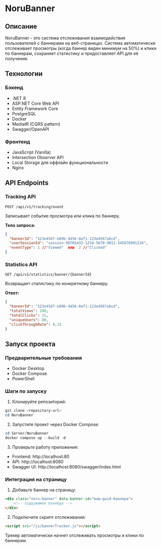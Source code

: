 # NoruBanner

## Описание
NoruBanner - это система отслеживания взаимодействия пользователей с баннерами на веб-страницах. Система автоматически отслеживает просмотры (когда баннер виден минимум на 50%) и клики по баннерам, сохраняет статистику и предоставляет API для её получения.

## Технологии

### Бэкенд
- .NET 8
- ASP.NET Core Web API
- Entity Framework Core
- PostgreSQL
- Docker
- MediatR (CQRS pattern)
- Swagger/OpenAPI

### Фронтенд
- JavaScript (Vanilla)
- Intersection Observer API
- Local Storage для оффлайн функциональности
- Nginx

## API Endpoints

### Tracking API
```http
POST /api/v1/tracking/event
```
Записывает событие просмотра или клика по баннеру.

**Тело запроса:**
```json
{
  "bannerId": "123e4567-e89b-4456-8af1-123e4567abcd",
  "userSessionId": "session-98765432-1234-5678-9012-345678901234",
  "eventType": 1 //"Viewed"  или  2 //"Clicked"
}
```

### Statistics API
```http
GET /api/v1/statistics/banner/{bannerId}
```
Возвращает статистику по конкретному баннеру.

**Ответ:**
```json
{
  "bannerId": "123e4567-e89b-4456-8af1-123e4567abcd",
  "totalViews": 100,
  "totalClicks": 15,
  "uniqueUsers": 80,
  "clickThroughRate": 0.15
}
```

## Запуск проекта

### Предварительные требования
- Docker Desktop
- Docker Compose
- PowerShell

### Шаги по запуску

1. Клонируйте репозиторий:
```powershell
git clone <repository-url>
cd NoruBanner
```

2. Запустите проект через Docker Compose:
```powershell
cd Server/NoruBanner
docker compose up --build -d
```

3. Проверьте работу приложения:
- Frontend: http://localhost:80
- API: http://localhost:8080
- Swagger UI: http://localhost:8080/swagger/index.html

### Интеграция на страницу

1. Добавьте баннер на страницу:
```html
<div class="noru-banner" data-banner-id="ваш-guid-баннера">
    <!-- содержимое баннера -->
</div>
```

2. Подключите скрипт отслеживания:
```html
<script src="/js/bannerTracker.js"></script>
```

Трекер автоматически начнет отслеживать просмотры и клики по баннерам.
